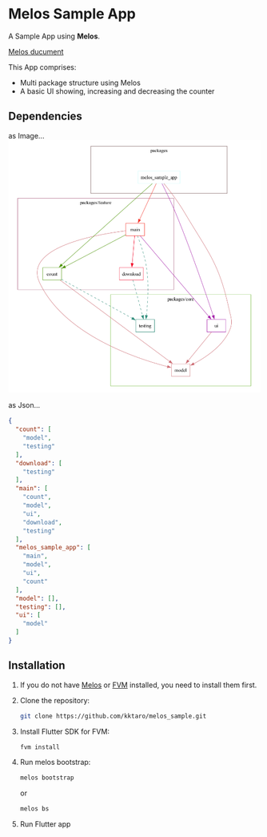 # Melos Sample App

A Sample App using **Melos**.

[Melos ducument](https://melos.invertase.dev/)

This App comprises:

- Multi package structure using Melos
- A basic UI showing, increasing and decreasing the counter

## Dependencies

as Image...
![dependencies](document/graph.png)

as Json...

```json
{
  "count": [
    "model",
    "testing"
  ],
  "download": [
    "testing"
  ],
  "main": [
    "count",
    "model",
    "ui",
    "download",
    "testing"
  ],
  "melos_sample_app": [
    "main",
    "model",
    "ui",
    "count"
  ],
  "model": [],
  "testing": [],
  "ui": [
    "model"
  ]
}
```

## Installation

1. If you do not have [Melos](https://melos.invertase.dev/getting-started#installation) or [FVM](https://fvm.app/docs/getting_started/installation/#standalone) installed, you need to install them first.

2. Clone the repository:

    ```sh
    git clone https://github.com/kktaro/melos_sample.git
    ```

3. Install Flutter SDK for FVM:

    ```sh
    fvm install
    ```

4. Run melos bootstrap:

    ```sh
    melos bootstrap
    ```

    or

    ```sh
    melos bs
    ```

5. Run Flutter app
